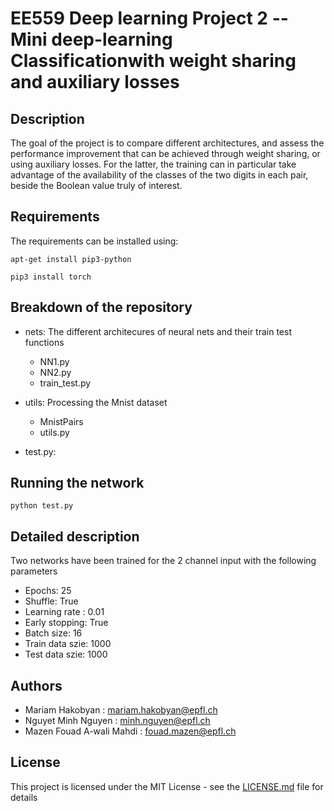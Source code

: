 # EE559 Deep learning Project 2 -- Mini deep-learning Classificationwith weight sharing and auxiliary losses

## Description

The goal of the project is to compare different architectures, and assess the performance improvement that can be achieved through weight sharing, or using auxiliary losses. For the latter, the training can in particular take advantage of the availability of the classes of the two digits in each pair, beside the Boolean value truly of interest.

## Requirements
The requirements can be installed using:

```
apt-get install pip3-python
```

```
pip3 install torch
```

## Breakdown of the repository

* nets: The different architecures of neural nets and their train test functions
  * NN1.py
  * NN2.py
  * train_test.py
  
* utils: Processing the Mnist dataset
  * MnistPairs
  * utils.py
  
* test.py: 
  
 
## Running the network

```
python test.py
```

## Detailed description

Two networks have been trained for the 2 channel input with the following parameters

  * Epochs: 25
  * Shuffle: True
  * Learning rate : 0.01
  * Early stopping: True
  * Batch size: 16
  * Train data szie: 1000 
  * Test data szie: 1000
  
## Authors
  * Mariam Hakobyan : mariam.hakobyan@epfl.ch
  * Nguyet Minh Nguyen : minh.nguyen@epfl.ch
  * Mazen Fouad A-wali Mahdi : fouad.mazen@epfl.ch
  
## License
This project is licensed under the MIT License - see the [LICENSE.md](LICENSE.md) file for details

